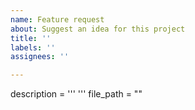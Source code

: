 ```yaml
---
name: Feature request
about: Suggest an idea for this project
title: ''
labels: ''
assignees: ''

---
```


description = '''
'''
file_path = ""
